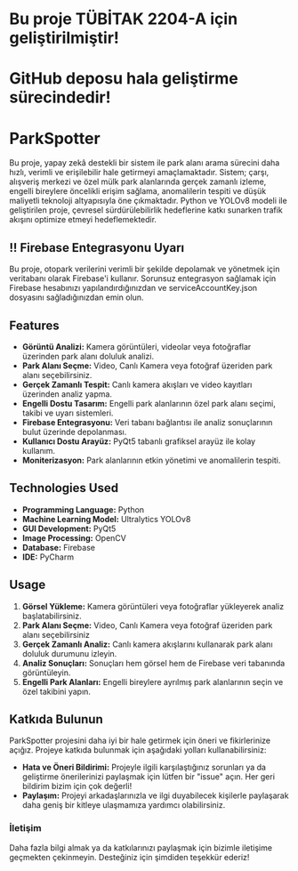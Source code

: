 # Bu proje TÜBİTAK 2204-A için geliştirilmiştir! 

# GitHub deposu hala geliştirme sürecindedir!

# ParkSpotter

Bu proje, yapay zekâ destekli bir sistem ile park alanı arama sürecini daha hızlı, verimli ve erişilebilir hale getirmeyi amaçlamaktadır.
Sistem; çarşı, alışveriş merkezi ve özel mülk park alanlarında gerçek zamanlı izleme, engelli bireylere öncelikli erişim sağlama, anomalilerin tespiti ve düşük maliyetli teknoloji altyapısıyla öne çıkmaktadır.
Python ve YOLOv8 modeli ile geliştirilen proje, çevresel sürdürülebilirlik hedeflerine katkı sunarken trafik akışını optimize etmeyi hedeflemektedir.

## !! Firebase Entegrasyonu Uyarı 
Bu proje, otopark verilerini verimli bir şekilde depolamak ve yönetmek için veritabanı olarak Firebase'i kullanır. 
Sorunsuz entegrasyon sağlamak için Firebase hesabınızı yapılandırdığınızdan ve serviceAccountKey.json dosyasını sağladığınızdan emin olun.

## Features

- **Görüntü Analizi:** Kamera görüntüleri, videolar veya fotoğraflar üzerinden park alanı doluluk analizi.
- **Park Alanı Seçme:** Video, Canlı Kamera veya fotoğraf üzeriden park alanı seçebilirsiniz.
- **Gerçek Zamanlı Tespit:** Canlı kamera akışları ve video kayıtları üzerinden analiz yapma.
- **Engelli Dostu Tasarım:** Engelli park alanlarının özel park alanı seçimi, takibi ve uyarı sistemleri.
- **Firebase Entegrasyonu:** Veri tabanı bağlantısı ile analiz sonuçlarının bulut üzerinde depolanması.
- **Kullanıcı Dostu Arayüz:** PyQt5 tabanlı grafiksel arayüz ile kolay kullanım.
- **Moniterizasyon:** Park alanlarının etkin yönetimi ve anomalilerin tespiti.

## Technologies Used

- **Programming Language:** Python
- **Machine Learning Model:** Ultralytics YOLOv8
- **GUI Development:** PyQt5
- **Image Processing:** OpenCV
- **Database:** Firebase
- **IDE:** PyCharm

## Usage

1. **Görsel Yükleme:** Kamera görüntüleri veya fotoğraflar yükleyerek analiz başlatabilirsiniz.
2. **Park Alanı Seçme:** Video, Canlı Kamera veya fotoğraf üzeriden park alanı seçebilirsiniz 
3. **Gerçek Zamanlı Analiz:** Canlı kamera akışlarını kullanarak park alanı doluluk durumunu izleyin.
4. **Analiz Sonuçları:** Sonuçları hem görsel hem de Firebase veri tabanında görüntüleyin.
5. **Engelli Park Alanları:** Engelli bireylere ayrılmış park alanlarının seçin ve özel takibini yapın.

## Katkıda Bulunun

ParkSpotter projesini daha iyi bir hale getirmek için öneri ve fikirlerinize açığız. Projeye katkıda bulunmak için aşağıdaki yolları kullanabilirsiniz:

- **Hata ve Öneri Bildirimi:** Projeyle ilgili karşılaştığınız sorunları ya da geliştirme önerilerinizi paylaşmak için lütfen bir "issue" açın. Her geri bildirim bizim için çok değerli!
- **Paylaşım:** Projeyi arkadaşlarınızla ve ilgi duyabilecek kişilerle paylaşarak daha geniş bir kitleye ulaşmamıza yardımcı olabilirsiniz.

### İletişim

Daha fazla bilgi almak ya da katkılarınızı paylaşmak için bizimle iletişime geçmekten çekinmeyin. Desteğiniz için şimdiden teşekkür ederiz!

